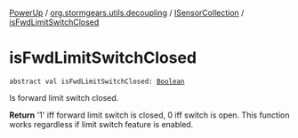 [PowerUp](../../index.md) / [org.stormgears.utils.decoupling](../index.md) / [ISensorCollection](index.md) / [isFwdLimitSwitchClosed](./is-fwd-limit-switch-closed.md)

# isFwdLimitSwitchClosed

`abstract val isFwdLimitSwitchClosed: `[`Boolean`](https://kotlinlang.org/api/latest/jvm/stdlib/kotlin/-boolean/index.html)

Is forward limit switch closed.

**Return**
'1' iff forward limit switch is closed, 0 iff switch is open. This function works
regardless if limit switch feature is enabled.

